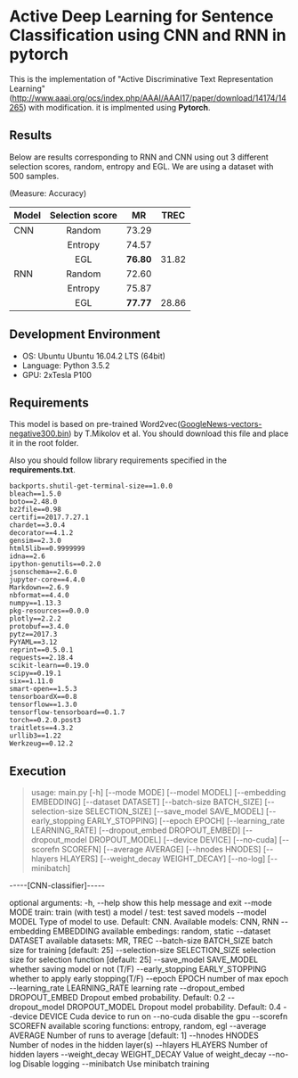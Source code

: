 
# Active Deep Learning for Sentence Classification using CNN and RNN in pytorch

This is the implementation of "Active Discriminative Text Representation Learning" (http://www.aaai.org/ocs/index.php/AAAI/AAAI17/paper/download/14174/14265) with modification. it is implmented using **Pytorch**.


## Results

Below are results corresponding to RNN and CNN using out 3 different selection scores, random, entropy and EGL. We are using a dataset with 500 samples.

(Measure: Accuracy)

| Model        | Selection score    | MR        | TREC |
|--------------|:------------------:|:---------:|:----:|
| CNN          | Random             | 73.29     |       | 
|              | Entropy            | 74.57     |       |
|              | EGL                | **76.80** |    31.82   |
| RNN          | Random             | 72.60     |       |
|              | Entropy            | 75.87     |       |
|              | EGL                | **77.77** |   28.86    |



## Development Environment
- OS: Ubuntu Ubuntu 16.04.2 LTS (64bit)
- Language: Python 3.5.2
- GPU: 2xTesla P100


## Requirements

This model is based on pre-trained Word2vec([GoogleNews-vectors-negative300.bin](https://drive.google.com/uc?id=0B7XkCwpI5KDYNlNUTTlSS21pQmM&export=download)) by T.Mikolov et al.
You should download this file and place it in the root folder.

Also you should follow library requirements specified in the **requirements.txt**.

    backports.shutil-get-terminal-size==1.0.0
    bleach==1.5.0
    boto==2.48.0
    bz2file==0.98
    certifi==2017.7.27.1
    chardet==3.0.4
    decorator==4.1.2
    gensim==2.3.0
    html5lib==0.9999999
    idna==2.6
    ipython-genutils==0.2.0
    jsonschema==2.6.0
    jupyter-core==4.4.0
    Markdown==2.6.9
    nbformat==4.4.0
    numpy==1.13.3
    pkg-resources==0.0.0
    plotly==2.2.2
    protobuf==3.4.0
    pytz==2017.3
    PyYAML==3.12
    reprint==0.5.0.1
    requests==2.18.4
    scikit-learn==0.19.0
    scipy==0.19.1
    six==1.11.0
    smart-open==1.5.3
    tensorboardX==0.8
    tensorflow==1.3.0
    tensorflow-tensorboard==0.1.7
    torch==0.2.0.post3
    traitlets==4.3.2
    urllib3==1.22
    Werkzeug==0.12.2


## Execution

> usage: main.py [-h] [--mode MODE] [--model MODEL] [--embedding EMBEDDING]
               [--dataset DATASET] [--batch-size BATCH_SIZE]
               [--selection-size SELECTION_SIZE] [--save_model SAVE_MODEL]
               [--early_stopping EARLY_STOPPING] [--epoch EPOCH]
               [--learning_rate LEARNING_RATE] [--dropout_embed DROPOUT_EMBED]
               [--dropout_model DROPOUT_MODEL] [--device DEVICE] [--no-cuda]
               [--scorefn SCOREFN] [--average AVERAGE] [--hnodes HNODES]
               [--hlayers HLAYERS] [--weight_decay WEIGHT_DECAY] [--no-log]
               [--minibatch]

-----[CNN-classifier]-----

optional arguments:
  -h, --help            show this help message and exit
  --mode MODE           train: train (with test) a model / test: test saved
                        models
  --model MODEL         Type of model to use. Default: CNN. Available models:
                        CNN, RNN
  --embedding EMBEDDING
                        available embedings: random, static
  --dataset DATASET     available datasets: MR, TREC
  --batch-size BATCH_SIZE
                        batch size for training [default: 25]
  --selection-size SELECTION_SIZE
                        selection size for selection function [default: 25]
  --save_model SAVE_MODEL
                        whether saving model or not (T/F)
  --early_stopping EARLY_STOPPING
                        whether to apply early stopping(T/F)
  --epoch EPOCH         number of max epoch
  --learning_rate LEARNING_RATE
                        learning rate
  --dropout_embed DROPOUT_EMBED
                        Dropout embed probability. Default: 0.2
  --dropout_model DROPOUT_MODEL
                        Dropout model probability. Default: 0.4
  --device DEVICE       Cuda device to run on
  --no-cuda             disable the gpu
  --scorefn SCOREFN     available scoring functions: entropy, random, egl
  --average AVERAGE     Number of runs to average [default: 1]
  --hnodes HNODES       Number of nodes in the hidden layer(s)
  --hlayers HLAYERS     Number of hidden layers
  --weight_decay WEIGHT_DECAY
                        Value of weight_decay
  --no-log              Disable logging
  --minibatch           Use minibatch training